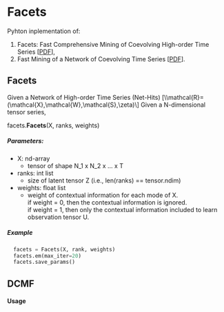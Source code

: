 # Facets
Pyhton inplementation of:
1. Facets: Fast Comprehensive Mining of Coevolving High-order Time Series
\[[PDF](http://ycai.ws.gc.cuny.edu/files/2015/07/Facets_KDD15.pdf)\],
2. Fast Mining of a Network of Coevolving Time Series
\[[PDF](http://ycai.ws.gc.cuny.edu/files/2015/03/NoT_sdm15.pdf)\].

## Facets
Given a Network of High-order Time Series (Net-Hits)
[\\\mathcal{R}=(\mathcal{X},\mathcal{W},\mathcal{S},\zeta)\\]
Given a N-dimensional tensor series,

facets.**Facets**(X, ranks, weights)

##### Parameters:
- X: nd-array  
    - tensor of shape N_1 x N_2 x ... x T
- ranks: int list  
    - size of latent tensor Z
        (i.e., len(ranks) == tensor.ndim)
- weights: float list  
    - weight of contextual information for each mode of X.  
        if weight = 0, then the contextual information is ignored.  
        if weight = 1, then only the contextual information included to learn observation tensor U.

##### Example
```python
  facets = Facets(X, rank, weights)
  facets.em(max_iter=20)
  facets.save_params()
```

## DCMF
#### Usage
